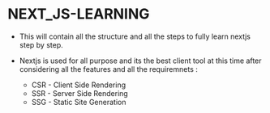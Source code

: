 # NEXT_JS-LEARNING

- This will contain all the structure and all the steps to fully learn nextjs step by step.

- Nextjs is used for all purpose and its the best client tool at this time after considering all the features and all the requiremnets :
  - CSR - Client Side Rendering
  - SSR - Server Side Rendering
  - SSG - Static Site Generation
